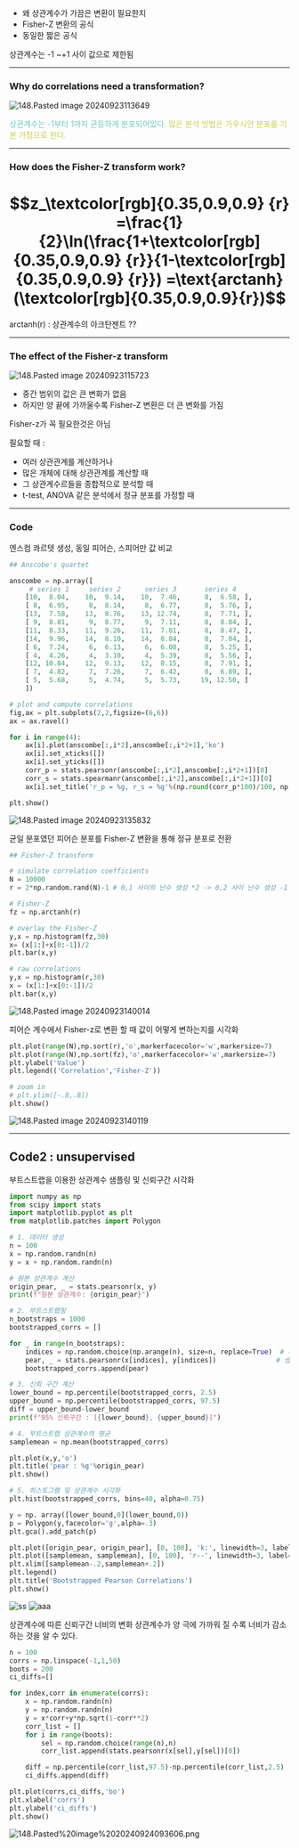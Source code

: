 - 왜 상관계수가 가끔은 변환이 필요한지
- Fisher-Z 변환의 공식
- 동일한 짧은 공식

상관계수는 -1 ~+1 사이 값으로 제한됨

---
### Why do correlations need a transformation?
![148.Pasted image 20240923113649](../pic/12.Correlation/148.Pasted%20image%2020240923113649.png)

<span style="color:rgb(116, 195, 194)">상관계수는 -1부터 1까지 균등하게 분포되어있다.</span>
<span style="color:rgb(205, 205, 81)">많은 분석 방법은 가우시안 분포를 기본 가정으로 한다.</span> 

---
### How does the Fisher-Z transform work?
# $$z_\textcolor[rgb]{0.35,0.9,0.9} {r} =\frac{1}{2}\ln(\frac{1+\textcolor[rgb]{0.35,0.9,0.9} {r}}{1-\textcolor[rgb]{0.35,0.9,0.9} {r}}) =\text{arctanh}(\textcolor[rgb]{0.35,0.9,0.9}{r})$$
arctanh(r) : 상관계수의 아크탄젠트 ??

---
### The effect of the Fisher-z transform

![148.Pasted image 20240923115723](../pic/12.Correlation/148.Pasted%20image%2020240923115723.png)
- 중간 범위의 값은 큰 변화가 없음
- 하지만 양 끝에 가까울수록 Fisher-Z 변환은 더 큰 변화를 가짐


Fisher-z가 꼭 필요한것은 아님

필요할 때 : 
- 여러 상관관계를 계산하거나
- 많은 개체에 대해 상관관계를 계산할 때
- 그 상관계수르들을 종합적으로 분석할 때
- t-test, ANOVA 같은 분석에서 정규 분포를 가정할 때
---
### Code

엔스컴 콰르텟 생성, 동일 피어슨, 스피어만 값 비교
```python
## Anscobe's quartet

anscombe = np.array([
     # series 1     series 2      series 3       series 4
    [10,  8.04,    10,  9.14,    10,  7.46,      8,  6.58, ],
    [ 8,  6.95,     8,  8.14,     8,  6.77,      8,  5.76, ],
    [13,  7.58,    13,  8.76,    13, 12.74,      8,  7.71, ],
    [ 9,  8.81,     9,  8.77,     9,  7.11,      8,  8.84, ],
    [11,  8.33,    11,  9.26,    11,  7.81,      8,  8.47, ],
    [14,  9.96,    14,  8.10,    14,  8.84,      8,  7.04, ],
    [ 6,  7.24,     6,  6.13,     6,  6.08,      8,  5.25, ],
    [ 4,  4.26,     4,  3.10,     4,  5.39,      8,  5.56, ],
    [12, 10.84,    12,  9.13,    12,  8.15,      8,  7.91, ],
    [ 7,  4.82,     7,  7.26,     7,  6.42,      8,  6.89, ],
    [ 5,  5.68,     5,  4.74,     5,  5.73,     19, 12.50, ]
    ])

# plot and compute correlations
fig,ax = plt.subplots(2,2,figsize=(6,6))
ax = ax.ravel()

for i in range(4):
    ax[i].plot(anscombe[:,i*2],anscombe[:,i*2+1],'ko')
    ax[i].set_xticks([])
    ax[i].set_yticks([])
    corr_p = stats.pearsonr(anscombe[:,i*2],anscombe[:,i*2+1])[0]
    corr_s = stats.spearmanr(anscombe[:,i*2],anscombe[:,i*2+1])[0]
    ax[i].set_title('r_p = %g, r_s = %g'%(np.round(corr_p*100)/100, np.round(corr_s*100)/100))

plt.show()
```
![148.Pasted image 20240923135832](../pic/12.Correlation/148.Pasted%20image%2020240923135832.png)

균일 분포였던 피어슨 분포를 Fisher-Z 변환을 통해 정규 분포로 전환
```python
## Fisher-Z transform

# simulate correlation coefficients
N = 10000
r = 2*np.random.rand(N)-1 # 0,1 사이의 난수 생성 *2 -> 0,2 사이 난수 생성 -1 -> -1,1 사이 난수 생성

# Fisher-Z
fz = np.arctanh(r)

# overlay the Fisher-Z
y,x = np.histogram(fz,30)
x= (x[1:]+x[0:-1])/2
plt.bar(x,y)

# raw correlations
y,x = np.histogram(r,30)
x = (x[1:]+x[0:-1])/2
plt.bar(x,y)
```
![148.Pasted image 20240923140014](../pic/12.Correlation/148.Pasted%20image%2020240923140014.png)

피어슨 계수에서 Fisher-z로 변환 할 때 값이 어떻게 변하는지를 시각화
```python
plt.plot(range(N),np.sort(r),'o',markerfacecolor='w',markersize=7)
plt.plot(range(N),np.sort(fz),'o',markerfacecolor='w',markersize=7)
plt.ylabel('Value')
plt.legend(('Correlation','Fisher-Z'))

# zoom in
# plt.ylim([-.8,.8])
plt.show()
```
![148.Pasted image 20240923140119](../pic/12.Correlation/148.Pasted%20image%2020240923140119.png)

----
## Code2 : unsupervised 
부트스트랩을 이용한 상관계수 샘플링 및 신뢰구간 시각화

```python
import numpy as np
from scipy import stats
import matplotlib.pyplot as plt
from matplotlib.patches import Polygon

# 1. 데이터 생성
n = 100
x = np.random.randn(n)
y = x + np.random.randn(n)

# 원본 상관계수 계산
origin_pear, _ = stats.pearsonr(x, y)
print(f"원본 상관계수: {origin_pear}")

# 2. 부트스트랩핑
n_bootstraps = 1000
bootstrapped_corrs = []

for _ in range(n_bootstraps):
    indices = np.random.choice(np.arange(n), size=n, replace=True)  # 부트스트랩 샘플링
    pear, _ = stats.pearsonr(x[indices], y[indices])               # 샘플링된 데이터의 상관계수
    bootstrapped_corrs.append(pear)

# 3. 신뢰 구간 계산
lower_bound = np.percentile(bootstrapped_corrs, 2.5)
upper_bound = np.percentile(bootstrapped_corrs, 97.5)
diff = upper_bound-lower_bound
print(f"95% 신뢰구간 : [{lower_bound}, {upper_bound}]")

# 4. 부트스트랩 상관계수의 평균
samplemean = np.mean(bootstrapped_corrs)

plt.plot(x,y,'o')
plt.title('pear : %g'%origin_pear)
plt.show()

# 5. 히스토그램 및 상관계수 시각화
plt.hist(bootstrapped_corrs, bins=40, alpha=0.75)

y = np. array([lower_bound,0](lower_bound,0))
p = Polygon(y,facecolor='g',alpha=.3)
plt.gca().add_patch(p)

plt.plot([origin_pear, origin_pear], [0, 100], 'k:', linewidth=3, label='Original Pearson r')
plt.plot([samplemean, samplemean], [0, 100], 'r--', linewidth=3, label='Mean of Bootstrapped r')
plt.xlim([samplemean-.2,samplemean+.2])
plt.legend()
plt.title('Bootstrapped Pearson Correlations')
plt.show()
```
![ss](../pic/12.Correlation/148.Pasted%20image%2020240924093435.png)
![aaa](../pic/12.Correlation/148.Pasted%20image%2020240924093501.png)

상관계수에 따른 신뢰구간 너비의 변화
상관계수가 양 극에 가까워 질 수록 너비가 감소하는 것을 알 수 있다.
```python
n = 100
corrs = np.linspace(-1,1,50)
boots = 200
ci_diffs=[]

for index,corr in enumerate(corrs):
    x = np.random.randn(n)
    y = np.random.randn(n)
    y = x*corr+y*np.sqrt(1-corr**2)
    corr_list = []
    for i in range(boots):
        sel = np.random.choice(range(n),n)
        corr_list.append(stats.pearsonr(x[sel],y[sel])[0])

    diff = np.percentile(corr_list,97.5)-np.percentile(corr_list,2.5)
    ci_diffs.append(diff)

plt.plot(corrs,ci_diffs,'bo')
plt.xlabel('corrs')
plt.ylabel('ci_diffs')
plt.show()
```

![148.Pasted%20image%2020240924093606.png](../pic/12.Correlation/148.Pasted%20image%2020240924093606.png)

